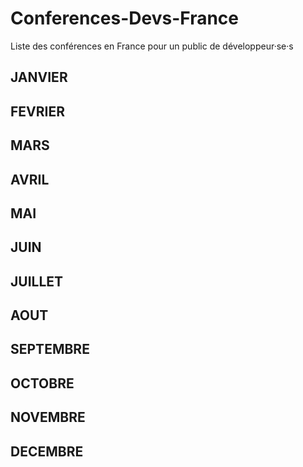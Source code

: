 # Conferences-Devs-France
Liste des conférences en France pour un public de développeur·se·s

## JANVIER

## FEVRIER

## MARS

## AVRIL

## MAI

## JUIN

## JUILLET

## AOUT

## SEPTEMBRE

## OCTOBRE

## NOVEMBRE

## DECEMBRE

